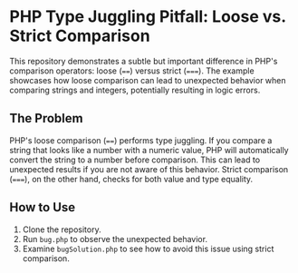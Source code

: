 # PHP Type Juggling Pitfall: Loose vs. Strict Comparison

This repository demonstrates a subtle but important difference in PHP's comparison operators: loose (`==`) versus strict (`===`).  The example showcases how loose comparison can lead to unexpected behavior when comparing strings and integers, potentially resulting in logic errors.

## The Problem

PHP's loose comparison (`==`) performs type juggling.  If you compare a string that looks like a number with a numeric value, PHP will automatically convert the string to a number before comparison.  This can lead to unexpected results if you are not aware of this behavior. Strict comparison (`===`), on the other hand, checks for both value and type equality.

## How to Use

1. Clone the repository.
2. Run `bug.php` to observe the unexpected behavior.
3. Examine `bugSolution.php` to see how to avoid this issue using strict comparison.